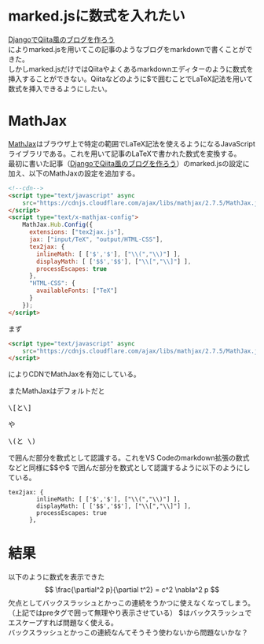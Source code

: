 # marked.jsに数式を入れたい
[DjangoでQiita風のブログを作ろう](https://banatech.tk/blog/10)  
によりmarked.jsを用いてこの記事のようなブログをmarkdownで書くことができた。  
しかしmarked.jsだけではQiitaやよくあるmarkdownエディターのように数式を挿入することができない。Qiitaなどのように\$で囲むことでLaTeX記法を用いて数式を挿入できるようにしたい。  

# MathJax
[MathJax](https://www.mathjax.org/)はブラウザ上で特定の範囲でLaTeX記法を使えるようになるJavaScriptライブラリである。これを用いて記事のLaTeXで書かれた数式を変換する。  
最初に書いた記事（[DjangoでQiita風のブログを作ろう](https://banatech.tk/blog/10)）のmarked.jsの設定に加え、以下のMathJaxの設定を追加する。  

```html
<!--cdn-->
<script type="text/javascript" async
    src="https://cdnjs.cloudflare.com/ajax/libs/mathjax/2.7.5/MathJax.js?config=TeX-MML-AM_CHTML">
</script>
<script type="text/x-mathjax-config">
    MathJax.Hub.Config({
      extensions: ["tex2jax.js"],
      jax: ["input/TeX", "output/HTML-CSS"],
      tex2jax: {
        inlineMath: [ ['$','$'], ["\\(","\\)"] ],
        displayMath: [ ['$$','$$'], ["\\[","\\]"] ],
        processEscapes: true
      },
      "HTML-CSS": {
        availableFonts: ["TeX"]
      }
    });
</script>
```

まず

```html
<script type="text/javascript" async
    src="https://cdnjs.cloudflare.com/ajax/libs/mathjax/2.7.5/MathJax.js?config=TeX-MML-AM_CHTML">
</script>
```
によりCDNでMathJaxを有効にしている。

またMathJaxはデフォルトだと
<pre>\[と\]</pre>
や
<pre>\(と \)</pre>
で囲んだ部分を数式として認識する。これをVS Codeのmarkdown拡張の数式などと同様に\$\$や\$
で囲んだ部分を数式として認識するように以下のようにしている。  

```
tex2jax: {
        inlineMath: [ ['$','$'], ["\\(","\\)"] ],
        displayMath: [ ['$$','$$'], ["\\[","\\]"] ],
        processEscapes: true
      },
```

# 結果
以下のように数式を表示できた
$$
\frac{\partial^2 p}{\partial t^2} = c^2 \nabla^2 p
$$
欠点としてバックスラッシュとかっこの連続をうかつに使えなくなってしまう。（上記ではpreタグで囲って無理やり表示させている）
\$はバックスラッシュでエスケープすれば問題なく使える。  
バックスラッシュとかっこの連続なんてそうそう使わないから問題ないかな？